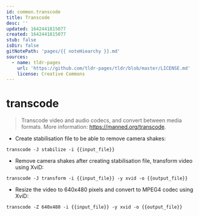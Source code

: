```yaml
---
id: common.transcode
title: Transcode
desc: ''
updated: 1642441815077
created: 1642441815077
stub: false
isDir: false
gitNotePath: 'pages/{{ noteHiearchy }}.md'
sources:
  - name: tldr-pages
    url: 'https://github.com/tldr-pages/tldr/blob/master/LICENSE.md'
    license: Creative Commons
---
```

# transcode

> Transcode video and audio codecs, and convert between media formats.
> More information: <https://manned.org/transcode>.

- Create stabilisation file to be able to remove camera shakes:

`transcode -J stabilize -i {{input_file}}`

- Remove camera shakes after creating stabilisation file, transform video using XviD:

`transcode -J transform -i {{input_file}} -y xvid -o {{output_file}}`

- Resize the video to 640x480 pixels and convert to MPEG4 codec using XviD:

`transcode -Z 640x480 -i {{input_file}} -y xvid -o {{output_file}}`

